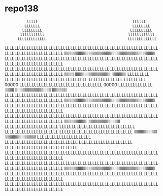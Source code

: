 # repo138
              lllll                                           llllll
             LLLLLLL                                          LLLLLLLL
            LLLLLLLLL                                        LLLLLLLLLL
           lllllllllll                                      llllllllllll
          LLLLLLLLLLLLL                                     LLLLLLLLLLLLL
LLLLLLLLLLLLLLLLLLLLLLLLLLLLLLLLLLLLLLLLLLLLLLLLLLLLLLLLLLLLLLLLLLLLLLLLLLLLLLLLLLLLLLL
lllllllllllllllllllllllllllllllllllllllllllllllllllllllllllllllllllllllllllllllllllllll
LLLLLLLLLLLLLLLLLLLLLLLLLLLLLLLLLLLLLLLLLLLLLLLLLLLLLLLLLLLLLLLLLLLLLLLLLLLLLLLLLLLLLLL
LLLLLLLLLLLLLLLLLLLLLLLLLLLLLLLLLLLLLLLLLLLLLLLLLLLLLLLLLLLLLLLLLLLLLLLLLLLLLLLLLLLLLLL
lllllllll               llllllllllllllllllllllllllllllllll               llllllllllllll
LLLLLLLLL               LLLLLLLLLLLLLLLLLLLLLLLLLLLLLLLLLL               LLLLLLLLLLLLLL
LLLLLLLLL     00000     LLLLLLLLLLLLLLLLLLLLLLLLLLLLLLLLLL    00000      LLLLLLLLLLLLLL
lllllllll               llllllllllllllllllllllllllllllllll               llllllllllllll
LLLLLLLLLLLLLLLLLLLLLLLLLLLLLLLLLLLLLLLLLLLLLLLLLLLLLLLLLLLLLLLLLLLLLLLLLLLLLLLLLLLLLLL
lllllllllllllllllllllllllllllllllllllllllllllllllllllllllllllllllllllllllllllllllllllll
LLLLLLLLLLLLLLLLLLLLLLLLLLLLLLLLLLLLLLLLLLLLLLLLLLLLLLLLLLLLLLLLLLLLLLLLLLLLLLLLLLLLLLL
LLLLLLLLLLLLLLLLLLLLLLLLLLLLLLLLLLLLLLLLLLLLLLLLLLLLLLLLLLLLLLLLLLLLLLLLLLLLLLLLLLLLLLL
llllllllllllllllllllll                                   llllllllllllllllllllllllllllll
LLLLLLLLLLLLLLLLLLLLLL                                   LLLLLLLLLLLLLLLLLLLLLLLLLLLLLLL
LLLLLLLLLLLLLLLLLLLLLL                                   LLLLLLLLLLLLLLLLLLLLLLLLLLLLLL
llllllllllllllllllllll                                   llllllllllllllllllllllllllllll
LLLLLLLLLLLLLLLLLLLLLL                                   LLLLLLLLLLLLLLLLLLLLLLLLLLLLLL
LLLLLLLLLLLLLLLLLLLLLL                                   LLLLLLLLLLLLLLLLLLLLLLLLLLLLLL
LLLLLLLLLLLLLLLLLLLLLLLLLLLLLLLLLLLLLLLLLLLLLLLLLLLLLLLLLLLLLLLLLLLLLLLLLLLLLLLLLLLLLLL
LLLLLLLLLLLLLLLLLLLLLLLLLLLLLLLLLLLLLLLLLLLLLLLLLLLLLLLLLLLLLLLLLLLLLLLLLLLLLLLLLLLLLLL
lllllllllllllllllllllllllllllllllllllllllllllllllllllllllllllllllllllllllllllllllllllll
LLLLLLLLLLLLLLLLLLLLLLLLLLLLLLLLLLLLLLLLLLLLLLLLLLLLLLLLLLLLLLLLLLLLLLLLLLLLLLLLLLLLLLL
LLLLLLLLLLLLLLLLLLLLLLLLLLLLLLLLLLLLLLLLLLLLLLLLLLLLLLLLLLLLLLLLLLLLLLLLLLLLLLLLLLLLLLL

